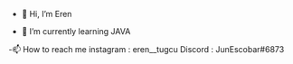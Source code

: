 - 👋 Hi, I’m Eren 

- 🌱 I’m currently learning JAVA

 -📫 How to reach me  instagram :  eren__tugcu 
                      Discord : JunEscobar#6873 
<!---
JunEscobar/JunEscobar is a ✨ special ✨ repository because its `README.md` (this file) appears on your GitHub profile.
You can click the Preview link to take a look at your changes.
--->
